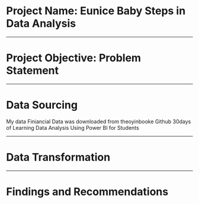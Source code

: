 # Project Name: Eunice Baby Steps in Data Analysis

-----
# Project Objective: Problem Statement

----
# Data Sourcing 
My data Finiancial Data was downloaded from theoyinbooke Github 30days of Learning Data Analysis Using Power BI for Students

----
# Data Transformation

----
# Findings and Recommendations
